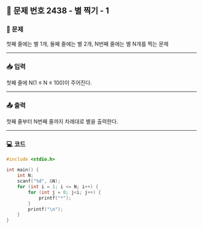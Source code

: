 ## 📝 문제 번호 2438 - 별 찍기 - 1

### 📌 문제
첫째 줄에는 별 1개, 둘째 줄에는 별 2개, N번째 줄에는 별 N개를 찍는 문제

---

### 📥 입력
첫째 줄에 N(1 ≤ N ≤ 100)이 주어진다.

---

### 📤 출력
첫째 줄부터 N번째 줄까지 차례대로 별을 출력한다.

---

### 💻 코드
```c
#include <stdio.h>

int main() {
	int N;
	scanf("%d", &N);
	for (int i = 1; i <= N; i++) {
		for (int j = 0; j<i; j++) {
			printf("*");
		}
		printf("\n");
	}
}
```
